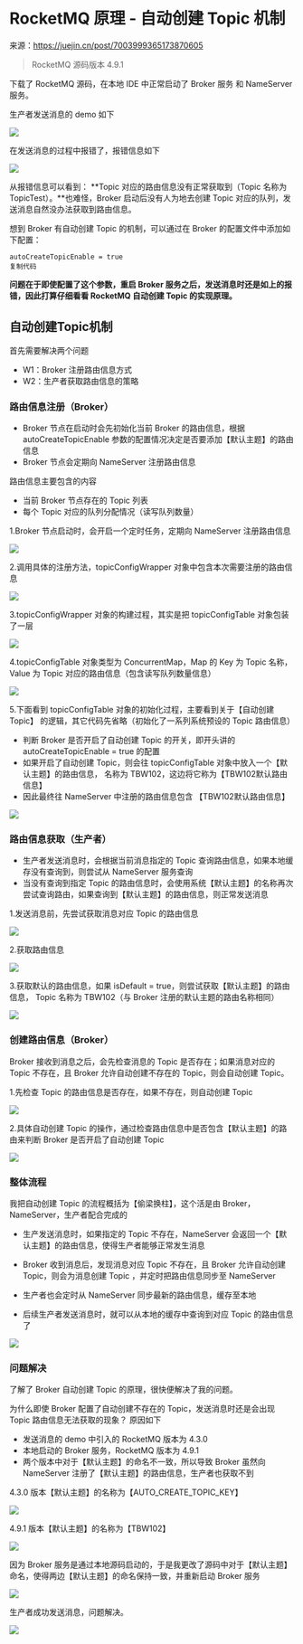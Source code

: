    



# RocketMQ 原理 - 自动创建 Topic 机制

来源：https://juejin.cn/post/7003999365173870605



> RocketMQ 源码版本 4.9.1

下载了 RocketMQ 源码，在本地 IDE 中正常启动了 Broker 服务 和 NameServer 服务。

生产者发送消息的 demo 如下

![](http://cdn.jayh.club/uPic/a7ace23b03994001b174efa421f3ce2e~tplv-k3u1fbpfcp-zoom-in-crop-mark:3024:0:0:0-202209281919365373ZHrtl.awebp)

在发送消息的过程中报错了，报错信息如下

![](http://cdn.jayh.club/uPic/4b9f065760514782a6263976deceaf86~tplv-k3u1fbpfcp-zoom-in-crop-mark:3024:0:0:0-20220928191936572cDCNy6.awebp)

从报错信息可以看到： \*\*Topic 对应的路由信息没有正常获取到（Topic 名称为 TopicTest）。\*\*也难怪，Broker 启动后没有人为地去创建 Topic 对应的队列，发送消息自然没办法获取到路由信息。

想到 Broker 有自动创建 Topic 的机制，可以通过在 Broker 的配置文件中添加如下配置：

```
autoCreateTopicEnable = true
复制代码
```

**问题在于即使配置了这个参数，重启 Broker 服务之后，发送消息时还是如上的报错，因此打算仔细看看 RocketMQ 自动创建 Topic 的实现原理。**

## 自动创建Topic机制

首先需要解决两个问题

-   W1：Broker 注册路由信息方式
-   W2：生产者获取路由信息的策略

### 路由信息注册（Broker）

-   Broker 节点在启动时会先初始化当前 Broker 的路由信息，根据 autoCreateTopicEnable 参数的配置情况决定是否要添加【默认主题】的路由信息
-   Broker 节点会定期向 NameServer 注册路由信息

路由信息主要包含的内容

-   当前 Broker 节点存在的 Topic 列表
-   每个 Topic 对应的队列分配情况（读写队列数量）

1.Broker 节点启动时，会开启一个定时任务，定期向 NameServer 注册路由信息

![](http://cdn.jayh.club/uPic/2a609e1d18164d9b9f88b66d61d819d7~tplv-k3u1fbpfcp-zoom-in-crop-mark:3024:0:0:0-20220928191936608HmLJXN.awebp)

2.调用具体的注册方法，topicConfigWrapper 对象中包含本次需要注册的路由信息

![](http://cdn.jayh.club/uPic/fd2b0c18675c43efa29668d85fae4be1~tplv-k3u1fbpfcp-zoom-in-crop-mark:3024:0:0:0-202209281919366432QtQdQ.awebp)

3.topicConfigWrapper 对象的构建过程，其实是把 topicConfigTable 对象包装了一层

![](http://cdn.jayh.club/uPic/5d9e7a2f85c449f7b6b9d53d841506a9~tplv-k3u1fbpfcp-zoom-in-crop-mark:3024:0:0:0-20220928191936679mW2UBU.awebp)

4.topicConfigTable 对象类型为 ConcurrentMap，Map 的 Key 为 Topic 名称，Value 为 Topic 对应的路由信息（包含读写队列数量信息）

![](http://cdn.jayh.club/uPic/df6f32d1022445afb6b48c1ca6c57af5~tplv-k3u1fbpfcp-zoom-in-crop-mark:3024:0:0:0-20220928191936720j7P3iN.awebp)

5.下面看到 topicConfigTable 对象的初始化过程，主要看到关于【自动创建 Topic】 的逻辑，其它代码先省略（初始化了一系列系统预设的 Topic 路由信息）

-   判断 Broker 是否开启了自动创建 Topic 的开关，即开头讲的 autoCreateTopicEnable = true 的配置
-   如果开启了自动创建 Topic，则会往 topicConfigTable 对象中放入一个【默认主题】的路由信息， 名称为 TBW102，这边将它称为【TBW102默认路由信息】
-   因此最终往 NameServer 中注册的路由信息包含 【TBW102默认路由信息】

![](http://cdn.jayh.club/uPic/6406d5c3d43c42a8bb33027316093734~tplv-k3u1fbpfcp-zoom-in-crop-mark:3024:0:0:0-20220928191936756ETjvk7.awebp)

### 路由信息获取（生产者）

-   生产者发送消息时，会根据当前消息指定的 Topic 查询路由信息，如果本地缓存没有查询到，则尝试从 NameServer 服务查询
-   当没有查询到指定 Topic 的路由信息时，会使用系统【默认主题】的名称再次尝试查询路由，如果查询到【默认主题】的路由信息，则正常发送消息

1.发送消息前，先尝试获取消息对应 Topic 的路由信息

![](http://cdn.jayh.club/uPic/04269b70983f4e0a8f7972c897e24a03~tplv-k3u1fbpfcp-zoom-in-crop-mark:3024:0:0:0-20220928191936792dXqNl1.awebp)

2.获取路由信息

![](http://cdn.jayh.club/uPic/3d0ae36051964032abbf758058515d91~tplv-k3u1fbpfcp-zoom-in-crop-mark:3024:0:0:0-20220928191936830dSjzFq.awebp)

3.获取默认的路由信息，如果 isDefault = true，则尝试获取【默认主题】的路由信息， Topic 名称为 TBW102（与 Broker 注册的默认主题的路由名称相同）

![](http://cdn.jayh.club/uPic/3c9af01c06334f91a6c3a12734043cff~tplv-k3u1fbpfcp-zoom-in-crop-mark:3024:0:0:0-20220928191936871qrwbAy.awebp)

### 创建路由信息（Broker）

Broker 接收到消息之后，会先检查消息的 Topic 是否存在；如果消息对应的 Topic 不存在，且 Broker 允许自动创建不存在的 Topic，则会自动创建 Topic。

1.先检查 Topic 的路由信息是否存在，如果不存在，则自动创建 Topic

![](http://cdn.jayh.club/uPic/d4e76b8c8a044eb9a3f4b97ae438c161~tplv-k3u1fbpfcp-zoom-in-crop-mark:3024:0:0:0-20220928191936907ejQKfs.awebp)

2.具体自动创建 Topic 的操作，通过检查路由信息中是否包含【默认主题】的路由来判断 Broker 是否开启了自动创建 Topic

![](http://cdn.jayh.club/uPic/3fead0ab7a124c99bfad7416f37176cd~tplv-k3u1fbpfcp-zoom-in-crop-mark:3024:0:0:0-20220928191936948sbXlSj.awebp)

### 整体流程

我把自动创建 Topic 的流程概括为【偷梁换柱】，这个活是由 Broker，NameServer，生产者配合完成的

-   生产发送消息时，如果指定的 Topic 不存在，NameServer 会返回一个【默认主题】的路由信息，使得生产者能够正常发生消息
    
-   Broker 收到消息后，发现消息对应 Topic 不存在，且 Broker 允许自动创建 Topic，则会为消息创建 Topic ，并定时把路由信息同步至 NameServer
    
-   生产者也会定时从 NameServer 同步最新的路由信息，缓存至本地
    
-   后续生产者发送消息时，就可以从本地的缓存中查询到对应 Topic 的路由信息了
    

![](http://cdn.jayh.club/uPic/972fc826c5be423ba86381c79e89cbb0~tplv-k3u1fbpfcp-zoom-in-crop-mark:3024:0:0:0-20220928191936982Cn7Hac.awebp)

### 问题解决

了解了 Broker 自动创建 Topic 的原理，很快便解决了我的问题。

为什么即使 Broker 配置了自动创建不存在的 Topic，发送消息时还是会出现 Topic 路由信息无法获取的现象？ 原因如下

-   发送消息的 demo 中引入的 RocketMQ 版本为 4.3.0
-   本地启动的 Broker 服务，RocketMQ 版本为 4.9.1
-   两个版本中对于【默认主题】的命名不一致，所以导致 Broker 虽然向 NameServer 注册了【默认主题】的路由信息，生产者也获取不到

4.3.0 版本【默认主题】的名称为【AUTO\_CREATE\_TOPIC\_KEY】

![](http://cdn.jayh.club/uPic/c25657f87aee41eaac8ef795b69d7bc5~tplv-k3u1fbpfcp-zoom-in-crop-mark:3024:0:0:0-20220928191937037RcS5Iv.awebp)

4.9.1 版本【默认主题】的名称为【TBW102】

![](http://cdn.jayh.club/uPic/99ab4babe07846529a029e0f2ed1c4b2~tplv-k3u1fbpfcp-zoom-in-crop-mark:3024:0:0:0-202209281919370757ZjTvq.awebp)

因为 Broker 服务是通过本地源码启动的，于是我更改了源码中对于【默认主题】命名，使得两边【默认主题】的命名保持一致，并重新启动 Broker 服务

![](http://cdn.jayh.club/uPic/8da8f06ddf284299acedb25f0542cbce~tplv-k3u1fbpfcp-zoom-in-crop-mark:3024:0:0:0-20220928191937110hzA1Mt.awebp)

生产者成功发送消息，问题解决。

![](http://cdn.jayh.club/uPic/f6e99856b3e34fb28ffb25bf8617017a~tplv-k3u1fbpfcp-zoom-in-crop-mark:3024:0:0:0-20220928191937147xrAxz4.awebp)



